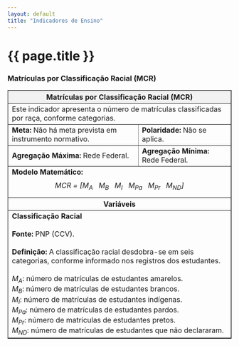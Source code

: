 ```yaml
---
layout: default
title: "Indicadores de Ensino"
---
```


# {{ page.title }}

### Matrículas por Classificação Racial (MCR)

<table border="1" cellspacing="0" cellpadding="5" style="border-collapse: collapse; width: 100%;">
  <thead>
    <tr>
      <th colspan="2" style="background-color: #f2f2f2;"><strong>Matrículas por Classificação Racial (MCR)</strong></th>
    </tr>
  </thead>
  <tbody>
    <tr>
      <td colspan="2">
        Este indicador apresenta o número de matrículas classificadas por raça, conforme categorias.
      </td>
    </tr>
    <tr>
      <td><strong>Meta:</strong> Não há meta prevista em instrumento normativo.</td>
      <td><strong>Polaridade:</strong> Não se aplica.</td>
    </tr>
    <tr>
      <td><strong>Agregação Máxima:</strong> Rede Federal.</td>
      <td><strong>Agregação Mínima:</strong> Rede Federal.</td>
    </tr>
    <tr>
      <td colspan="2">
        <strong>Modelo Matemático:</strong><br>
        <p style="text-align: center; margin: 10px 0;">
          <em>MCR = [M<sub>A</sub> &nbsp; M<sub>B</sub> &nbsp; M<sub>I</sub> &nbsp; M<sub>Pa</sub> &nbsp; M<sub>Pr</sub> &nbsp; M<sub>ND</sub>]</em>
        </p>
      </td>
    </tr>
    <tr>
      <th colspan="2" style="text-align:center;">Variáveis</th>
    </tr>
    <tr>
      <td colspan="2">
        <strong>Classificação Racial</strong><br><br>
        <strong>Fonte:</strong> PNP (CCV).<br><br>
        <strong>Definição:</strong> A classificação racial desdobra-se em seis categorias, conforme informado nos registros dos estudantes.<br><br>
        <em>M<sub>A</sub></em>: número de matrículas de estudantes amarelos.<br>
        <em>M<sub>B</sub></em>: número de matrículas de estudantes brancos.<br>
        <em>M<sub>I</sub></em>: número de matrículas de estudantes indígenas.<br>
        <em>M<sub>Pa</sub></em>: número de matrículas de estudantes pardos.<br>
        <em>M<sub>Pr</sub></em>: número de matrículas de estudantes pretos.<br>
        <em>M<sub>ND</sub></em>: número de matrículas de estudantes que não declararam.<br>
      </td>
    </tr>
  </tbody>
</table>

